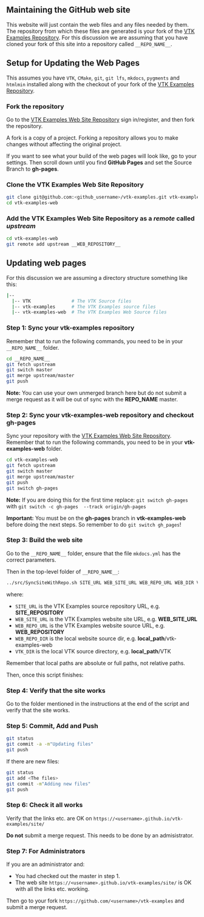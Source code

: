 ## Maintaining the GitHub web site

This website will just contain the web files and any files needed by them. The repository from which these files are generated is your fork of the [VTK Examples Repository](__SITE_REPOSITORY__). For this discussion we are assuming that you have cloned your fork of this site into a repository called `__REPO_NAME__`.

## Setup for Updating the Web Pages

This assumes you have `VTK`, `CMake`, `git`, `git lfs`, `mkdocs`, `pygments` and `htmlmin` installed along with the checkout of your fork of the [VTK Examples Repository](__SITE_REPOSITORY__).

### Fork the repository

Go to the [VTK Examples Web Site Repository](__WEB_REPOSITORY__) sign in/register, and then fork the repository.

A fork is a copy of a project. Forking a repository allows you to make changes without affecting the original project.

If you want to see what your build of the web pages will look like, go to your settings. Then scroll down until you find **GitHub Pages** and set the Source Branch to **gh-pages**.

### Clone the VTK Examples Web Site Repository

``` bash
git clone git@github.com:<github_username>/vtk-examples.git vtk-examples-web
cd vtk-examples-web
```

### Add the VTK Examples Web Site Repository as a *remote* called *upstream*

``` bash
cd vtk-examples-web
git remote add upstream __WEB_REPOSITORY__
```

## Updating web pages

For this discussion we are assuming a directory structure something like this:

``` bash
|--
  |-- VTK               # The VTK Source files
  |-- vtk-examples      # The VTK Examples source files
  |-- vtk-examples-web  # The VTK Examples Web Source files

```

### Step 1: Sync your **vtk-examples** repository

Remember that to run the following commands, you need to be in your `__REPO_NAME__` folder.

``` bash
cd __REPO_NAME__
git fetch upstream
git switch master
git merge upstream/master
git push
```

**Note:** You can use your own unmerged branch here but do not submit a merge request as it will be out of sync with the __REPO_NAME__ master.

### Step 2: Sync your **vtk-examples-web** repository and checkout **gh-pages**

Sync your repository with the [VTK Examples Web Site Repository](__WEB_REPOSITORY__). Remember that to run the following commands, you need to be in your **vtk-examples-web** folder.

``` bash
cd vtk-examples-web
git fetch upstream
git switch master
git merge upstream/master
git push
git switch gh-pages
```

**Note:** If you are doing this for the first time replace: `git switch gh-pages` with `git switch -c gh-pages  --track origin/gh-pages`

**Important:** You must be on the **gh-pages** branch in **vtk-examples-web** before doing the next steps. So remember to do `git switch gh_pages`!

### Step 3: Build the web site

Go to the `__REPO_NAME__` folder, ensure that the file `mkdocs.yml` has the correct parameters.

Then in the top-level folder of `__REPO_NAME__`:

``` bash
../src/SyncSiteWithRepo.sh SITE_URL WEB_SITE_URL WEB_REPO_URL WEB_DIR VTK_SOURCE_DIR
```

where:

- `SITE_URL` is the VTK Examples source repository URL, e.g. __SITE_REPOSITORY__
- `WEB_SITE_URL` is the VTK Examples website site URL, e.g. __WEB_SITE_URL__
- `WEB_REPO_URL` is the VTK Examples website source URL, e.g. __WEB_REPOSITORY__
- `WEB_REPO_DIR` is the local website source dir, e.g. **local_path**/vtk-examples-web
- `VTK_DIR` is the local VTK source directory, e.g. **local_path**/VTK

Remember that local paths are absolute or full paths, not relative paths.

Then, once this script finishes:

### Step 4: Verify that the site works

Go to the folder mentioned in the instructions at the end of the script and verify that the site works.

### Step 5: Commit, Add and Push

``` bash
git status
git commit -a -m"Updating files"
git push
```

If there are new files:

``` bash
git status
git add <The files>
git commit -m"Adding new files"
git push
```

### Step 6: Check it all works

Verify that the links etc. are OK on `https://<username>.github.io/vtk-examples/site/`

**Do not** submit a merge request. This needs to be done by an admisistrator. 

### Step 7: For Administrators

If you are an administrator and:

- You had checked out the master in step 1.
- The web site `https://<username>.github.io/vtk-examples/site/` is OK with all the links etc. working.

 Then go to your fork `https://github.com/<username>/vtk-examples` and submit a merge request. 
